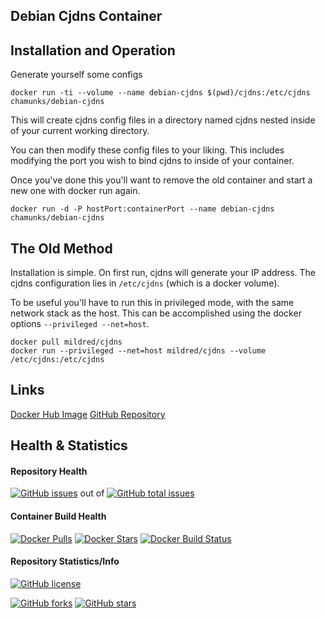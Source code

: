 ## Debian Cjdns Container

## Installation and Operation
Generate yourself some configs

    docker run -ti --volume --name debian-cjdns $(pwd)/cjdns:/etc/cjdns chamunks/debian-cjdns
This will create cjdns config files in a directory named cjdns nested inside of your current working directory.

You can then modify these config files to your liking. This includes modifying the port you wish to bind cjdns to inside of your container.

Once you've done this you'll want to remove the old container and start a new one with docker run again.

    docker run -d -P hostPort:containerPort --name debian-cjdns chamunks/debian-cjdns

## The Old Method
Installation is simple. On first run, cjdns will generate your IP
address. The cjdns configuration lies in `/etc/cjdns` (which is a
docker volume).

To be useful you'll have to run this in privileged mode, with the
same network stack as the host. This can be accomplished using the
docker options `--privileged --net=host`.

    docker pull mildred/cjdns
    docker run --privileged --net=host mildred/cjdns --volume /etc/cjdns:/etc/cjdns

## Links
[Docker Hub Image](https://registry.hub.docker.com/u/chamunks/debian-cjdns/)
[GitHub Repository](https://github.com/chamunks/debian-cjdns)

## Health & Statistics
#### Repository Health
[![GitHub issues](https://img.shields.io/github/issues/chamunks/debian-cjdns.svg?style=flat-square)](https://github.com/chamunks/debian-cjdns) out of [![GitHub total issues](https://img.shields.io/github/issues-raw/chamunks/debian-cjdns.svg?style=flat-square)](https://github.com/chamunks/debian-cjdns)

#### Container Build Health
[![Docker Pulls](https://img.shields.io/docker/pulls/chamunks/debian-cjdns.svg?style=flat-square)](https://registry.hub.docker.com/u/chamunks/debian-cjdns/)
[![Docker Stars](https://img.shields.io/docker/stars/chamunks/debian-cjdns.svg?style=flat-square)](https://registry.hub.docker.com/u/chamunks/debian-cjdns/)
[![Docker Build Status](http://hubstatus.container42.com/chamunks/debian-cjdns)](https://registry.hub.docker.com/u/chamunks/debian-cjdns)

#### Repository Statistics/Info
[![GitHub license](https://img.shields.io/github/license/chamunks/debian-cjdns.svg?style=flat-square)](https://github.com/chamunks/debian-cjdns)

[![GitHub forks](https://img.shields.io/github/forks/chamunks/debian-cjdns.svg?style=flat-square)](https://github.com/chamunks/debian-cjdns)
[![GitHub stars](https://img.shields.io/github/stars/chamunks/debian-cjdns.svg?style=flat-square)](https://github.com/chamunks/debian-cjdns)
